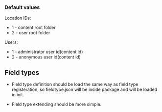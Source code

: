 ### Default values
Location IDs:
- 1 - content root folder
- 2 - user root folder

Users:
- 1 - administrator user id(content id)
- 2 - anonymous user id(content id)



Field types
----------
- Field type definition should be load the same way as field type registeration, so fieldtype.json will be inside package and will be loaded in init.

- Field type extending should be more simple.
